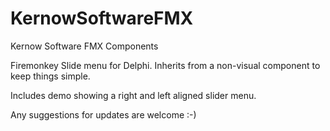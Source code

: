 # KernowSoftwareFMX
Kernow Software FMX Components

Firemonkey Slide menu for Delphi.  Inherits from a non-visual component to keep things simple.

Includes demo showing a right and left aligned slider menu.

Any suggestions for updates are welcome :-) 

